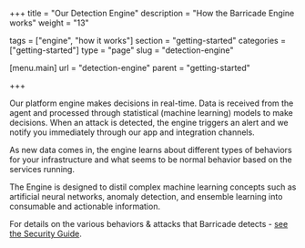 +++
title = "Our Detection Engine"
description = "How the Barricade Engine works"
weight = "13"

tags = ["engine", "how it works"]
section = "getting-started"
categories = ["getting-started"]
type = "page"
slug = "detection-engine"

[menu.main]
    url = "detection-engine"
    parent = "getting-started"

+++

Our platform engine makes decisions in real-time. Data is received from the agent and processed through statistical (machine learning) models to make decisions. When an attack is detected, the engine triggers an alert and we notify you immediately through our app and integration channels.

As new data comes in, the engine learns about different types of behaviors for your infrastructure and what seems to be normal behavior based on the services running.

The Engine is designed to distil complex machine learning concepts such as artificial neural networks, anomaly detection, and ensemble learning into consumable and actionable information.

For details on the various behaviors & attacks that Barricade detects - [see the Security Guide](../security-guide).